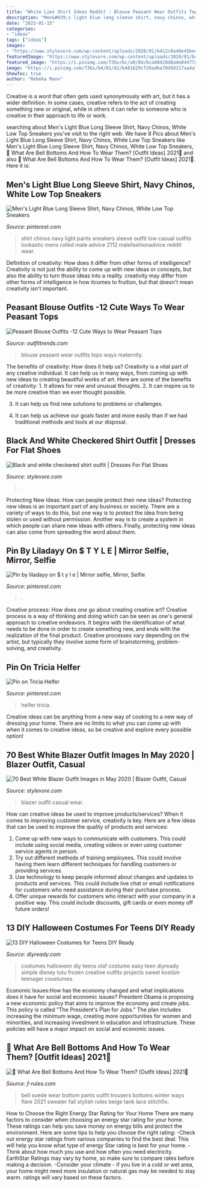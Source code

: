 ```yaml
---
title: "White Lies Shirt Ideas Reddit : Blouse Peasant Wear Outfits Tops Ways Maternity"
description: "Men&#039;s light blue long sleeve shirt, navy chinos, white low top sneakers"
date: "2023-01-15"
categories:
- "ideas"
tags: ["ideas"]
images:
- "https://www.stylevore.com/wp-content/uploads/2020/01/b412c0a40e45be42e880b7970cb379db.jpg"
featuredImage: "https://www.stylevore.com/wp-content/uploads/2020/01/b412c0a40e45be42e880b7970cb379db.jpg"
featured_image: "https://i.pinimg.com/736x/bc/a0/84/bca08420d8ade84477ab50f2f0eacf34--college-wear-baby-blue-shirt.jpg"
image: "https://i.pinimg.com/736x/b4/81/62/b481629cf26adba70d50217aa4a7071a.jpg"
ShowToc: true
author: "Rebeka Mann"
---
```



Creative is a word that often gets used synonymously with art, but it has a wider definition. In some cases, creative refers to the act of creating something new or original, while in others it can refer to someone who is creative in their approach to life or work.

	

		
searching about Men&#039;s Light Blue Long Sleeve Shirt, Navy Chinos, White Low Top Sneakers you've visit to the right web. We have 8 Pics about Men&#039;s Light Blue Long Sleeve Shirt, Navy Chinos, White Low Top Sneakers like Men&#039;s Light Blue Long Sleeve Shirt, Navy Chinos, White Low Top Sneakers, 🤩 What Are Bell Bottoms And How To Wear Them? [Outfit Ideas] 2021🤩 and also 🤩 What Are Bell Bottoms And How To Wear Them? [Outfit Ideas] 2021🤩. Here it is:
		
    
## Men&#039;s Light Blue Long Sleeve Shirt, Navy Chinos, White Low Top Sneakers

<img loading=lazy src="https://i.pinimg.com/736x/bc/a0/84/bca08420d8ade84477ab50f2f0eacf34--college-wear-baby-blue-shirt.jpg" onerror="this.onerror=null;this.src='https://tse3.mm.bing.net/th?id=OIP.FtXXXn6BJTl9jIDKWyfmuQHaLH&amp;pid=15.1';" alt="Men&#039;s Light Blue Long Sleeve Shirt, Navy Chinos, White Low Top Sneakers">

_Source: pinterest.com_

>shirt chinos navy light pants sneakers sleeve outfit low casual outfits lookastic mens rolled male advice 2112 malefashionadvice reddit wear. 

	

Definition of creativity: How does it differ from other forms of intelligence?
Creativity is not just the ability to come up with new ideas or concepts, but also the ability to turn those ideas into a reality. creativity may differ from other forms of intelligence in how itcomes to fruition, but that doesn't mean creativity isn't important.

    
## Peasant Blouse Outfits -12 Cute Ways To Wear Peasant Tops

<img loading=lazy src="https://www.outfittrends.com/wp-content/uploads/2015/08/peasant-blouse-outfit11.jpg" onerror="this.onerror=null;this.src='https://tse4.mm.bing.net/th?id=OIP.4bxbkQAiZlU-j15BBzyD4AHaP-&amp;pid=15.1';" alt="Peasant Blouse Outfits -12 Cute Ways to Wear Peasant Tops">

_Source: outfittrends.com_

>blouse peasant wear outfits tops ways maternity. 

	

The benefits of creativity: How does it help us?
Creativity is a vital part of any creative individual. It can help us in many ways, from coming up with new ideas to creating beautiful works of art. Here are some of the benefits of creativity: 1. It allows for new and unusual thoughts.
2. It can inspire us to be more creative than we ever thought possible.

3. It can help us find new solutions to problems or challenges.

4. It can help us achieve our goals faster and more easily than if we had traditional methods and tools at our disposal.

    
## Black And White Checkered Shirt Outfit | Dresses For Flat Shoes

<img loading=lazy src="https://www.stylevore.com/wp-content/uploads/2019/12/ce7586b1d7283a300136e58d09ce9f17.jpg" onerror="this.onerror=null;this.src='https://tse4.mm.bing.net/th?id=OIP.ROzH23b7I6860HAZWTjwTwHaLn&amp;pid=15.1';" alt="Black and white checkered shirt outfit | Dresses For Flat Shoes">

_Source: stylevore.com_

>. 

	

Protecting New Ideas: How can people protect their new ideas?
Protecting new ideas is an important part of any business or society. There are a variety of ways to do this, but one way is to protect the idea from being stolen or used without permission. Another way is to create a system in which people can share new ideas with others. Finally, protecting new ideas can also come from spreading the word about them.

    
## Pin By Liladayy On $ T Y L E | Mirror Selfie, Mirror, Selfie

<img loading=lazy src="https://i.pinimg.com/736x/b4/81/62/b481629cf26adba70d50217aa4a7071a.jpg" onerror="this.onerror=null;this.src='https://tse3.mm.bing.net/th?id=OIP.PFChGhf65HsN2_VcrypNswHaNK&amp;pid=15.1';" alt="Pin by liladayy on $ t y l e | Mirror selfie, Mirror, Selfie">

_Source: pinterest.com_

>. 

	

Creative process: How does one go about creating creative art?
Creative process is a way of thinking and doing which can be seen as one's general approach to creative endeavors. It begins with the identification of what needs to be done in order to create something new, and ends with the realization of the final product. Creative processes vary depending on the artist, but typically they involve some form of brainstorming, problem-solving, and creativity.

    
## Pin On Tricia Helfer

<img loading=lazy src="https://i.pinimg.com/736x/01/ad/08/01ad08e88a6c1c864981e37a097cf4f1.jpg" onerror="this.onerror=null;this.src='https://tse3.mm.bing.net/th?id=OIP.feNDJ_bGI2dte5zOmB9sIQHaK6&amp;pid=15.1';" alt="Pin on Tricia Helfer">

_Source: pinterest.com_

>helfer tricia. 

	

Creative ideas can be anything from a new way of cooking to a new way of dressing your home. There are no limits to what you can come up with when it comes to creative ideas, so be creative and explore every possible option!

    
## 70 Best White Blazer Outfit Images In May 2020 | Blazer Outfit, Casual

<img loading=lazy src="https://www.stylevore.com/wp-content/uploads/2020/01/b412c0a40e45be42e880b7970cb379db.jpg" onerror="this.onerror=null;this.src='https://tse1.mm.bing.net/th?id=OIP.rYh94-hpOFaZDewWrYRYfwHaLH&amp;pid=15.1';" alt="70 Best White Blazer Outfit Images in May 2020 | Blazer Outfit, Casual">

_Source: stylevore.com_

>blazer outfit casual wear. 

	

How can creative ideas be used to improve products/services?
When it comes to improving customer service, creativity is key. Here are a few ideas that can be used to improve the quality of products and services: 
1. Come up with new ways to communicate with customers. This could include using social media, creating videos or even using customer service agents in person.
2. Try out different methods of training employees. This could involve having them learn different techniques for handling customers or providing services.
3. Use technology to keep people informed about changes and updates to products and services. This could include live chat or email notifications for customers who need assistance during their purchase process.
4. Offer unique rewards for customers who interact with your company in a positive way. This could include discounts, gift cards or even money off future orders!

    
## 13 DIY Halloween Costumes For Teens DIY Ready

<img loading=lazy src="http://2v5n3a6rmc32nu8zf3mhydc1.wpengine.netdna-cdn.com/wp-content/uploads/2015/07/DIY-Halloween-Costumes-for-Teens-Olaf-Costume1.jpg" onerror="this.onerror=null;this.src='https://tse3.mm.bing.net/th?id=OIP.n-x9YyRdI4QIa00CpUO2BgHaJ3&amp;pid=15.1';" alt="13 DIY Halloween Costumes for Teens DIY Ready">

_Source: diyready.com_

>costumes halloween diy teens olaf costume easy teen diyready simple disney tutu frozen creative outfits projects sweet kostüm teenager coustumes. 

	

Economic Issues:How has the economy changed and what implications does it have for social and economic issues?
President Obama is proposing a new economic policy that aims to improve the economy and create jobs. This policy is called "The President's Plan for Jobs." The plan includes increasing the minimum wage, creating more opportunities for women and minorities, and increasing investment in education and infrastructure. These policies will have a major impact on social and economic issues.

    
## 🤩 What Are Bell Bottoms And How To Wear Them? [Outfit Ideas] 2021🤩

<img loading=lazy src="https://f-rules.com/wp-content/uploads/2016/01/plaid-sweater.jpg" onerror="this.onerror=null;this.src='https://tse1.mm.bing.net/th?id=OIP.jPm9LQcm7GiUX_DdpjvMpAHaVf&amp;pid=15.1';" alt="🤩 What Are Bell Bottoms And How To Wear Them? [Outfit Ideas] 2021🤩">

_Source: f-rules.com_

>bell suede wear bottom pants outfit trousers bottoms winter ways flare 2021 sweater fall stylish rules beige tank lace stitchfix. 

	

How to Choose the Right Energy Star Rating for Your Home
There are many factors to consider when choosing an energy star rating for your home. These ratings can help you save money on energy bills and protect the environment. Here are some tips to help you choose the right rating:
-Check out energy star ratings from various companies to find the best deal. This will help you know what type of energy Star rating is best for your home.
-Think about how much you use and how often you need electricity. EarthStar Ratings may vary by home, so make sure to compare rates before making a decision.
-Consider your climate - if you live in a cold or wet area, your home might need more insulation or natural gas may be needed to stay warm. ratings will vary based on these factors.

